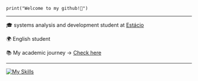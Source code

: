 <code>print("Welcome to my github!🫡")</code>

<hr>
<p>🎓 systems analysis and development student at <a href="https://estacio.br/" target="blank_">Estácio</a></p>
<p>🌍 English student</p>
<p>📚 My academic journey -> <a href="" target="blank_">Check here</a></p>

<hr>

[![My Skills](https://skillicons.dev/icons?i=html,css,js,python,c,figma)](https://skillicons.dev)

